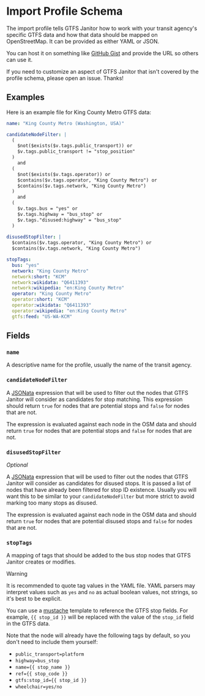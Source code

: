 # Import Profile Schema

The import profile tells GTFS Janitor how to work with your transit agency's specific GTFS data and how that data should be mapped on OpenStreetMap. It can be provided as either YAML or JSON.

You can host it on something like [GitHub Gist](https://gist.github.com/) and provide the URL so others can use it.

If you need to customize an aspect of GTFS Janitor that isn't covered by the profile schema, please open an issue. Thanks!

## Examples

Here is an example file for King County Metro GTFS data:

```yaml
name: "King County Metro (Washington, USA)"

candidateNodeFilter: |
  (
    $not($exists($v.tags.public_transport)) or
    $v.tags.public_transport != "stop_position"
  )
    and
  (
    $not($exists($v.tags.operator)) or
    $contains($v.tags.operator, "King County Metro") or
    $contains($v.tags.network, "King County Metro")
  )
    and
  (
    $v.tags.bus = "yes" or
    $v.tags.highway = "bus_stop" or
    $v.tags."disused:highway" = "bus_stop"
  )
 
disusedStopFilter: |
  $contains($v.tags.operator, "King County Metro") or
  $contains($v.tags.network, "King County Metro")

stopTags:
  bus: "yes"
  network: "King County Metro"
  network:short: "KCM"
  network:wikidata: "Q6411393"
  network:wikipedia: "en:King County Metro"
  operator: "King County Metro"
  operator:short: "KCM"
  operator:wikidata: "Q6411393"
  operator:wikipedia: "en:King County Metro"
  gtfs:feed: "US-WA-KCM"
```

## Fields

### `name`

A descriptive name for the profile, usually the name of the transit agency.

### `candidateNodeFilter`

A [JSONata](https://jsonata.org/) expression that will be used to filter out the nodes that GTFS Janitor will consider as candidates for stop matching. This expression should return `true` for nodes that are potential stops and `false` for nodes that are not.

The expression is evaluated against each node in the OSM data and should return `true` for nodes that are potential stops and `false` for nodes that are not.

### `disusedStopFilter`

_Optional_

A [JSONata](https://jsonata.org/) expression that will be used to filter out the nodes that GTFS Janitor will consider as candidates for disused stops. It is passed a list of nodes that have already been filtered for stop ID existence. Usually you will want this to be similar to your `candidateNodeFilter` but more strict to avoid marking too many stops as disused.

The expression is evaluated against each node in the OSM data and should return `true` for nodes that are potential disused stops and `false` for nodes that are not.

### `stopTags`

A mapping of tags that should be added to the bus stop nodes that GTFS Janitor creates or modifies.

> [!WARNING]  
> It is recommended to quote tag values in the YAML file. YAML parsers may interpret values such as `yes` and `no` as actual boolean values, not strings, so it's best to be explicit.

You can use a [mustache](https://mustache.github.io/) template to reference the GTFS stop fields. For example, `{{ stop_id }}` will be replaced with the value of the `stop_id` field in the GTFS data.

Note that the node will already have the following tags by default, so you don't need to include them yourself:

- `public_transport=platform`
- `highway=bus_stop`
- `name={{ stop_name }}`
- `ref={{ stop_code }}`
- `gtfs:stop_id={{ stop_id }}`
- `wheelchair=yes/no`
